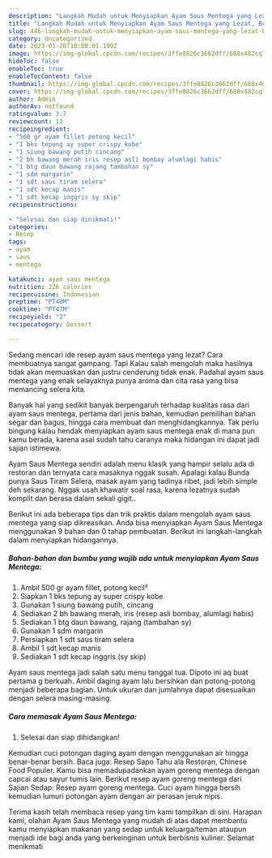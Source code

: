 ```yaml
---
description: "Langkah Mudah untuk Menyiapkan Ayam Saus Mentega yang Lezat, Buat Buka Puasa}"
title: "Langkah Mudah untuk Menyiapkan Ayam Saus Mentega yang Lezat, Buat Buka Puasa}"
slug: 446-langkah-mudah-untuk-menyiapkan-ayam-saus-mentega-yang-lezat-buat-buka-puasa
category: Uncategorized
date: 2023-01-26T10:08:01.190Z
image: https://img-global.cpcdn.com/recipes/3ffe8826c3662dff/680x482cq70/ayam-saus-mentega-foto-resep-utama.jpg
hideToc: false
enableToc: true
enableTocContent: false
thumbnail: https://img-global.cpcdn.com/recipes/3ffe8826c3662dff/680x482cq70/ayam-saus-mentega-foto-resep-utama.jpg
cover: https://img-global.cpcdn.com/recipes/3ffe8826c3662dff/680x482cq70/ayam-saus-mentega-foto-resep-utama.jpg
author: Admin
authorAv: notfound
ratingvalue: 3.7
reviewcount: 13
recipeingredient:
- "500 gr ayam fillet potong kecil"
- "1 bks tepung ay super crispy kobe"
- "1 siung bawang putih cincang"
- "2 bh bawang merah iris resep asli bombay alumlagi habis"
- "1 btg daun bawang rajang tambahan sy"
- "1 sdm margarin"
- "1 sdt saus tiram selera"
- "1 sdt kecap manis"
- "1 sdt kecap inggris sy skip"
recipeinstructions:

- "Selesai dan siap dinikmati!"
categories:
- Resep
tags:
- ayam
- saus
- mentega

katakunci: ayam saus mentega 
nutrition: 226 calories
recipecuisine: Indonesian
preptime: "PT40M"
cooktime: "PT47M"
recipeyield: "2"
recipecategory: Dessert

---
```



Sedang mencari ide resep ayam saus mentega yang lezat? Cara membuatnya sangat gampang. Tapi Kalau salah mengolah maka hasilnya tidak akan memuaskan dan justru cenderung tidak enak. Padahal ayam saus mentega yang enak selayaknya punya aroma dan cita rasa yang bisa memancing selera kita.


Banyak hal yang sedikit banyak berpengaruh terhadap kualitas rasa dari ayam saus mentega, pertama dari jenis bahan, kemudian pemilihan bahan segar dan bagus, hingga cara membuat dan menghidangkannya. Tak perlu bingung kalau hendak menyiapkan ayam saus mentega enak di mana pun kamu berada, karena asal sudah tahu caranya maka hidangan ini dapat jadi sajian istimewa.

Ayam Saus Mentega sendiri adalah menu klasik yang hampir selalu ada di restoran dan ternyata cara masaknya nggak susah. Apalagi kalau Bunda punya Saus Tiram Selera, masak ayam yang tadinya ribet, jadi lebih simple deh sekarang. Nggak usah khawatir soal rasa, karena lezatnya sudah komplit dan berasa dalam sekali gigit..


Berikut ini ada beberapa tips dan trik praktis dalam mengolah ayam saus mentega yang siap dikreasikan. Anda bisa menyiapkan Ayam Saus Mentega menggunakan 9 bahan dan 0 tahap pembuatan. Berikut ini langkah-langkah dalam menyiapkan hidangannya.

<!--inarticleads1-->

##### Bahan-bahan dan bumbu yang wajib ada untuk menyiapkan Ayam Saus Mentega:

1. Ambil 500 gr ayam fillet, potong kecil²
1. Siapkan 1 bks tepung ay super crispy kobe
1. Gunakan 1 siung bawang putih, cincang
1. Sediakan 2 bh bawang merah, iris (resep asli bombay, alumlagi habis)
1. Sediakan 1 btg daun bawang, rajang (tambahan sy)
1. Gunakan 1 sdm margarin
1. Persiapkan 1 sdt saus tiram selera
1. Ambil 1 sdt kecap manis
1. Sediakan 1 sdt kecap inggris (sy skip)


Ayam saus mentega jadi salah satu menu tanggal tua. Dipoto ini aq buat pertama g berkuah. Ambil daging ayam lalu bersihkan dan potong-potong menjadi beberapa bagian. Untuk ukuran dan jumlahnya dapat disesuaikan dengan selera masing-masing. 

<!--inarticleads2-->

##### Cara memasak Ayam Saus Mentega:


1. Selesai dan siap dihidangkan!

Kemudian cuci potongan daging ayam dengan menggunakan air hingga benar-benar bersih. Baca juga: Resep Sapo Tahu ala Restoran, Chinese Food Populer. Kamu bisa memadupadankan ayam goreng mentega dengan capcai atau sayur tumis lain. Berikut resep ayam goreng mentega dari Sajian Sedap: Resep ayam goreng mentega. Cuci ayam hingga bersih kemudian lumuri potongan ayam dengan air perasan jeruk nipis. 

Terima kasih telah membaca resep yang tim kami tampilkan di sini. Harapan kami, olahan Ayam Saus Mentega yang mudah di atas dapat membantu kamu menyiapkan makanan yang sedap untuk keluarga/teman ataupun menjadi ide bagi anda yang berkeinginan untuk berbisnis kuliner. Selamat menikmati
